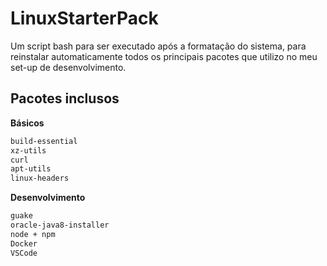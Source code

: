 # LinuxStarterPack
Um script bash para ser executado após a formatação do sistema, para reinstalar automaticamente todos os principais pacotes que utilizo no meu set-up de desenvolvimento.

## Pacotes inclusos

__Básicos__
```bash
build-essential 
xz-utils 
curl 
apt-utils
linux-headers
```

__Desenvolvimento__
```bash
guake
oracle-java8-installer
node + npm
Docker
VSCode
```

